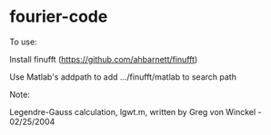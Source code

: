 # fourier-code

To use:

Install finufft (https://github.com/ahbarnett/finufft)

Use Matlab's addpath to add .../finufft/matlab to search path



Note:

Legendre-Gauss calculation, lgwt.m, written by Greg von Winckel - 02/25/2004
